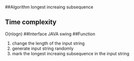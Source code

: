##Algorithm
longest increaing subsequence
## Time complexity
O(nlogn)
##Interface
JAVA swing
##Function
1. change the length of the input string
2. generate input string randomly
3. mark the longest increaing subsequence in the input string
